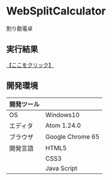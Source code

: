 # WebSplitCalculator
割り勘電卓

## 実行結果
[【ここをクリック】]()
  
## 開発環境
| 開発ツール |  |
|:-|:-|
| OS | Windows10 |
| エディタ | Atom 1.24.0 |
| ブラウザ | Google Chrome 65 |
| 開発言語 | HTML5 |
| | CSS3 |
| | Java Script |

